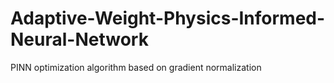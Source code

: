 # Adaptive-Weight-Physics-Informed-Neural-Network
 PINN optimization algorithm based on gradient normalization
